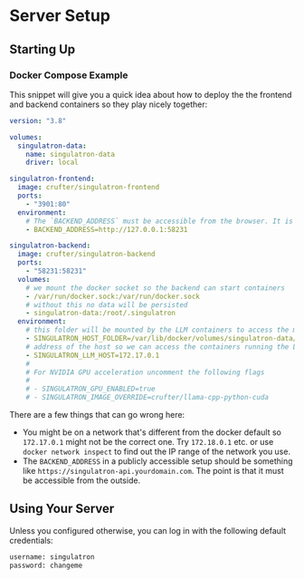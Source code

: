 # Server Setup

## Starting Up

### Docker Compose Example

This snippet will give you a quick idea about how to deploy the the frontend and backend containers so they play nicely together:

```yaml
version: "3.8"

volumes:
  singulatron-data:
    name: singulatron-data
    driver: local

singulatron-frontend:
  image: crufter/singulatron-frontend
  ports:
    - "3901:80"
  environment:
    # The `BACKEND_ADDRESS` must be accessible from the browser. It is not an internal address that should be accessible by the frontend. It's the address the browser will make API requests to.
    - BACKEND_ADDRESS=http://127.0.0.1:58231

singulatron-backend:
  image: crufter/singulatron-backend
  ports:
    - "58231:58231"
  volumes:
    # we mount the docker socket so the backend can start containers
    - /var/run/docker.sock:/var/run/docker.sock
    # without this no data will be persisted
    - singulatron-data:/root/.singulatron
  environment:
    # this folder will be mounted by the LLM containers to access the models
    - SINGULATRON_HOST_FOLDER=/var/lib/docker/volumes/singulatron-data/_data
    # address of the host so we can access the containers running the LLMs from the backend container
    - SINGULATRON_LLM_HOST=172.17.0.1
    #
    # For NVIDIA GPU acceleration uncomment the following flags
    #
    # - SINGULATRON_GPU_ENABLED=true
    # - SINGULATRON_IMAGE_OVERRIDE=crufter/llama-cpp-python-cuda
```

There are a few things that can go wrong here:

- You might be on a network that's different from the docker default so `172.17.0.1` might not be the correct one. Try `172.18.0.1` etc. or use `docker network inspect` to find out the IP range of the network you use.
- The `BACKEND_ADDRESS` in a publicly accessible setup should be something like `https://singulatron-api.yourdomain.com`. The point is that it must be accessible from the outside.

## Using Your Server

Unless you configured otherwise, you can log in with the following default credentials:

```sh
username: singulatron
password: changeme
```
